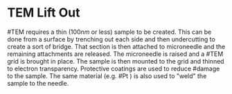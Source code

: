 # TEM Lift Out

#TEM requires a thin ($100 nm$ or less) sample to be created.
This can be done from a surface by trenching out each side and then undercutting to create a sort of bridge.
That section is then attached to microneedle and the remaining attachments are released.
The microneedle is raised and a #TEM grid is brought in place.
The sample is then mounted to the grid and thinned to electron transparency.
Protective coatings are used to reduce #damage to the sample.
The same material (e.g. #Pt ) is also used to "weld" the sample to the needle.